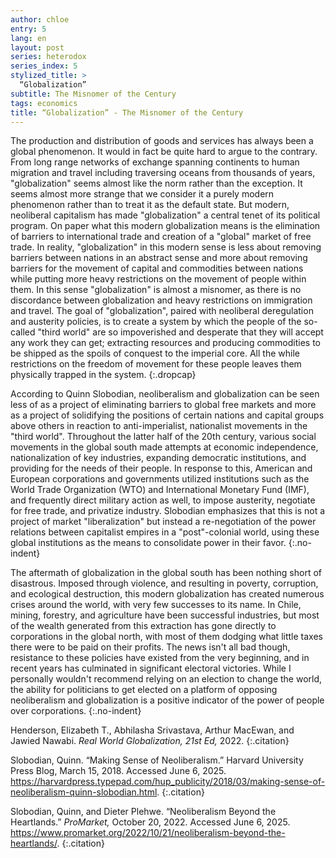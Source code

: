 ```yaml
---
author: chloe
entry: 5
lang: en
layout: post
series: heterodox
series_index: 5
stylized_title: >
  “Globalization”
subtitle: The Misnomer of the Century
tags: economics
title: “Globalization” - The Misnomer of the Century
---
```


The production and distribution of goods and services has always been a global
phenomenon. It would in fact be quite hard to argue to the contrary. From long
range networks of exchange spanning continents to human migration and travel
including traversing oceans from thousands of years, "globalization" seems
almost like the norm rather than the exception. It seems almost more strange
that we consider it a purely modern phenomenon rather than to treat it as the
default state. But modern, neoliberal capitalism has made "globalization" a
central tenet of its political program. On paper what this modern globalization
means is the elimination of barriers to international trade and creation of a
"global" market of free trade. In reality, "globalization" in this modern sense
is less about removing barriers between nations in an abstract sense and more
about removing barriers for the movement of capital and commodities between
nations while putting more heavy restrictions on the movement of people within
them. In this sense "globalization" is almost a misnomer, as there is no
discordance between globalization and heavy restrictions on immigration and
travel. The goal of "globalization", paired with neoliberal deregulation and
austerity policies, is to create a system by which the people of the so-called
"third world" are so impoverished and desperate that they will accept any work
they can get; extracting resources and producing commodities to be shipped as
the spoils of conquest to the imperial core. All the while restrictions on the
freedom of movement for these people leaves them physically trapped in the
system.
{:.dropcap}

According to Quinn Slobodian, neoliberalism and globalization can be seen less
of as a project of eliminating barriers to global free markets and more as a
project of solidifying the positions of certain nations and capital groups above
others in reaction to anti-imperialist, nationalist movements in the "third
world". Throughout the latter half of the 20th century, various social movements
in the global south made attempts at economic independence, nationalization of
key industries, expanding democratic institutions, and providing for the needs
of their people. In response to this, American and European corporations and
governments utilized institutions such as the World Trade Organization (WTO) and
International Monetary Fund (IMF), and frequently direct military action as
well, to impose austerity, negotiate for free trade, and privatize industry.
Slobodian emphasizes that this is not a project of market "liberalization" but
instead a re-negotiation of the power relations between capitalist empires in a
"post"-colonial world, using these global institutions as the means to
consolidate power in their favor.
{:.no-indent}

The aftermath of globalization in the global south has been nothing short of
disastrous. Imposed through violence, and resulting in poverty, corruption, and
ecological destruction, this modern globalization has created numerous crises
around the world, with very few successes to its name. In Chile, mining,
forestry, and agriculture have been successful industries, but most of the
wealth generated from this extraction has gone directly to corporations in the
global north, with most of them dodging what little taxes there were to be paid
on their profits. The news isn't all bad though, resistance to these policies
have existed from the very beginning, and in recent years has culminated in
significant electoral victories. While I personally wouldn't recommend relying
on an election to change the world, the ability for politicians to get elected
on a platform of opposing neoliberalism and globalization is a positive
indicator of the power of people over corporations.
{:.no-indent}

Henderson, Elizabeth T., Abhilasha Srivastava, Arthur MacEwan, and Jawied
Nawabi. _Real World Globalization, 21st Ed,_ 2022.
{:.citation}

Slobodian, Quinn. “Making Sense of Neoliberalism.” Harvard University Press
Blog, March 15, 2018. Accessed June 6, 2025.<br/>
<https://harvardpress.typepad.com/hup_publicity/2018/03/making-sense-of-neoliberalism-quinn-slobodian.html>.
{:.citation}

Slobodian, Quinn, and Dieter Plehwe. “Neoliberalism Beyond the Heartlands.”
_ProMarket,_ October 20, 2022. Accessed June 6, 2025.<br/>
<https://www.promarket.org/2022/10/21/neoliberalism-beyond-the-heartlands/>.
{:.citation}
